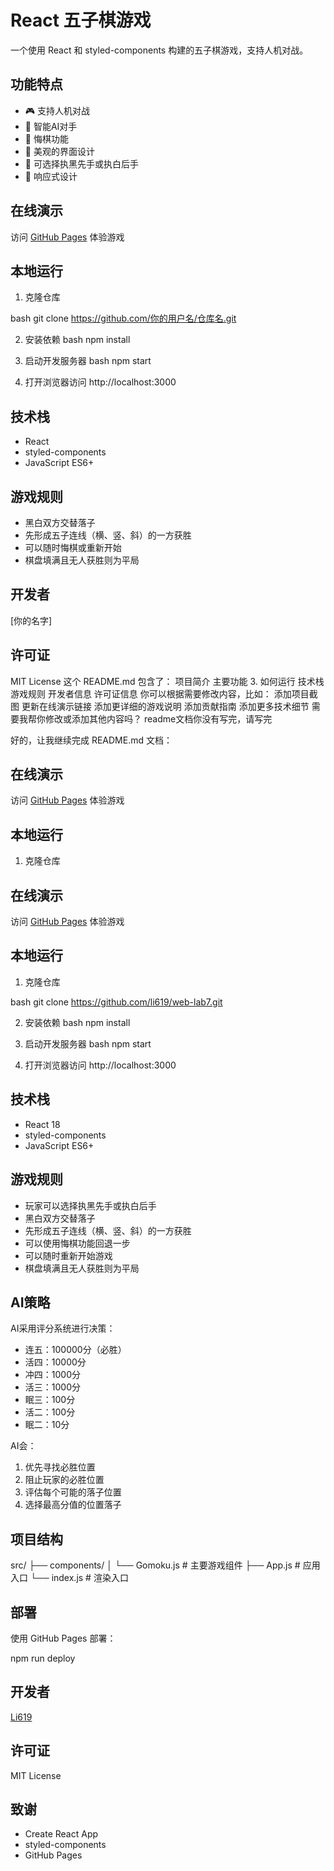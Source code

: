 # React 五子棋游戏

一个使用 React 和 styled-components 构建的五子棋游戏，支持人机对战。

## 功能特点

- 🎮 支持人机对战
- 🎯 智能AI对手
- 🔄 悔棋功能
- 🎨 美观的界面设计
- 🎲 可选择执黑先手或执白后手
- 📱 响应式设计

## 在线演示

访问 [GitHub Pages](https://你的用户名.github.io/仓库名) 体验游戏

## 本地运行

1. 克隆仓库

bash
git clone https://github.com/你的用户名/仓库名.git

2. 安装依赖
bash
npm install

3. 启动开发服务器
bash
npm start

4. 打开浏览器访问 http://localhost:3000

## 技术栈

- React
- styled-components
- JavaScript ES6+

## 游戏规则

- 黑白双方交替落子
- 先形成五子连线（横、竖、斜）的一方获胜
- 可以随时悔棋或重新开始
- 棋盘填满且无人获胜则为平局

## 开发者

[你的名字]

## 许可证

MIT License
这个 README.md 包含了：
项目简介
主要功能
3. 如何运行
技术栈
游戏规则
开发者信息
许可证信息
你可以根据需要修改内容，比如：
添加项目截图
更新在线演示链接
添加更详细的游戏说明
添加贡献指南
添加更多技术细节
需要我帮你修改或添加其他内容吗？
readme文档你没有写完，请写完

好的，让我继续完成 README.md 文档：

## 在线演示

访问 [GitHub Pages](https://你的用户名.github.io/仓库名) 体验游戏

## 本地运行

1. 克隆仓库


## 在线演示

访问 [GitHub Pages](https://li619.github.io/web-lab7) 体验游戏

## 本地运行

1. 克隆仓库

bash
git clone https://github.com/li619/web-lab7.git

2. 安装依赖
bash
npm install

3. 启动开发服务器
bash
npm start

4. 打开浏览器访问 http://localhost:3000

## 技术栈

- React 18
- styled-components
- JavaScript ES6+

## 游戏规则

- 玩家可以选择执黑先手或执白后手
- 黑白双方交替落子
- 先形成五子连线（横、竖、斜）的一方获胜
- 可以使用悔棋功能回退一步
- 可以随时重新开始游戏
- 棋盘填满且无人获胜则为平局

## AI策略

AI采用评分系统进行决策：
- 连五：100000分（必胜）
- 活四：10000分
- 冲四：1000分
- 活三：1000分
- 眠三：100分
- 活二：100分
- 眠二：10分

AI会：
1. 优先寻找必胜位置
2. 阻止玩家的必胜位置
3. 评估每个可能的落子位置
4. 选择最高分值的位置落子

## 项目结构

src/
├── components/
│ └── Gomoku.js # 主要游戏组件
├── App.js # 应用入口
└── index.js # 渲染入口

## 部署

使用 GitHub Pages 部署：

npm run deploy


## 开发者

[Li619](https://github.com/li619)

## 许可证

MIT License

## 致谢

- Create React App
- styled-components
- GitHub Pages
